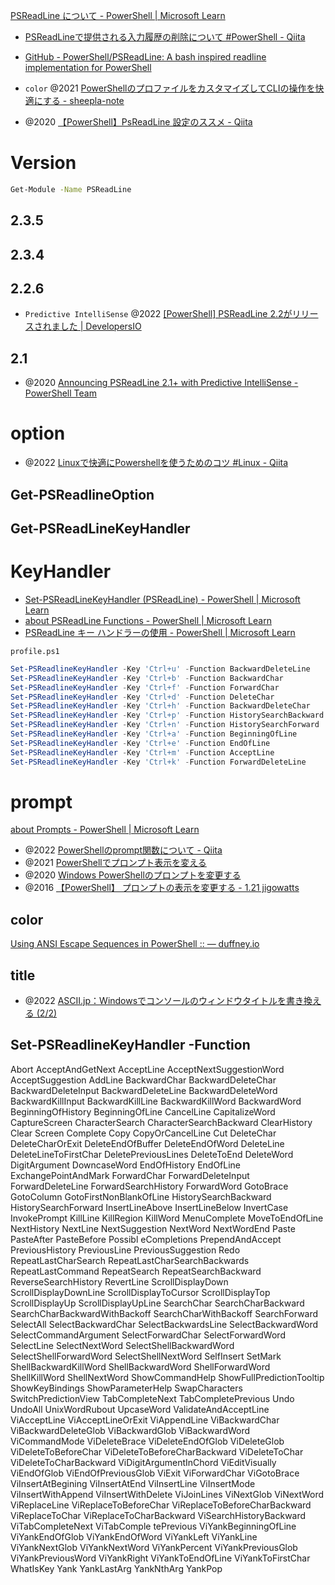 [PSReadLine について - PowerShell | Microsoft Learn](https://learn.microsoft.com/ja-jp/powershell/module/psreadline/about/about_psreadline?view=powershell-7.4)

- [PSReadLineで提供される入力履歴の削除について #PowerShell - Qiita](https://qiita.com/SAITO_Keita/items/ff654b2e50ed7358c185)

- [GitHub - PowerShell/PSReadLine: A bash inspired readline implementation for PowerShell](https://github.com/PowerShell/PSReadLine)

- `color` @2021 [PowerShellのプロファイルをカスタマイズしてCLIの操作を快適にする - sheepla-note](https://sheepla.github.io/sheepla-note/posts/powershell-customization/)
- @2020 [【PowerShell】PsReadLine 設定のススメ - Qiita](https://qiita.com/AWtnb/items/5551fcc762ed2ad92a81)

# Version

```sh
Get-Module -Name PSReadLine
```

## 2.3.5

## 2.3.4

## 2.2.6

- `Predictive IntelliSense` @2022 [[PowerShell] PSReadLine 2.2がリリースされました | DevelopersIO](https://dev.classmethod.jp/articles/powershell-psreadline-22-released/)

## 2.1

- @2020 [Announcing PSReadLine 2.1+ with Predictive IntelliSense - PowerShell Team](https://devblogs.microsoft.com/powershell/announcing-psreadline-2-1-with-predictive-intellisense/)

# option

- @2022 [Linuxで快適にPowershellを使うためのコツ #Linux - Qiita](https://qiita.com/Anubis_369/items/6339ce48288edf93b2ed)

## Get-PSReadlineOption

## Get-PSReadLineKeyHandler

# KeyHandler

- [Set-PSReadLineKeyHandler (PSReadLine) - PowerShell | Microsoft Learn](https://learn.microsoft.com/ja-jp/powershell/module/psreadline/set-psreadlinekeyhandler?view=powershell-7.2)
- [about PSReadLine Functions - PowerShell | Microsoft Learn](https://learn.microsoft.com/en-us/powershell/module/psreadline/about/about_psreadline_functions?view=powershell-7.2)
- [PSReadLine キー ハンドラーの使用 - PowerShell | Microsoft Learn](https://learn.microsoft.com/ja-jp/powershell/scripting/learn/shell/using-keyhandlers?view=powershell-7.4)

`profile.ps1`

```ps1
Set-PSReadlineKeyHandler -Key 'Ctrl+u' -Function BackwardDeleteLine
Set-PSReadlineKeyHandler -Key 'Ctrl+b' -Function BackwardChar
Set-PSReadlineKeyHandler -Key 'Ctrl+f' -Function ForwardChar
Set-PSReadlineKeyHandler -Key 'Ctrl+d' -Function DeleteChar
Set-PSReadlineKeyHandler -Key 'Ctrl+h' -Function BackwardDeleteChar
Set-PSReadlineKeyHandler -Key 'Ctrl+p' -Function HistorySearchBackward
Set-PSReadlineKeyHandler -Key 'Ctrl+n' -Function HistorySearchForward
Set-PSReadlineKeyHandler -Key 'Ctrl+a' -Function BeginningOfLine
Set-PSReadlineKeyHandler -Key 'Ctrl+e' -Function EndOfLine
Set-PSReadlineKeyHandler -Key 'Ctrl+m' -Function AcceptLine
Set-PSReadlineKeyHandler -Key 'Ctrl+k' -Function ForwardDeleteLine
```

# prompt

[about Prompts - PowerShell | Microsoft Learn](https://learn.microsoft.com/en-us/powershell/module/microsoft.powershell.core/about/about_prompts?view=powershell-7.4)

- @2022 [PowerShellのprompt関数について - Qiita](https://qiita.com/SAITO_Keita/items/47eb86a6d5dc5f928608)
- @2021 [PowerShellでプロンプト表示を変える](https://zenn.dev/kumarstack55/articles/2021-01-24-powershell-prompt)
- @2020 [Windows PowerShellのプロンプトを変更する](https://bayashi.net/diary/2020/0615)
- @2016 [【PowerShell】 プロンプトの表示を変更する - 1.21 jigowatts](https://sh-yoshida.hatenablog.com/entry/2016/12/20/130000)

## color

[Using ANSI Escape Sequences in PowerShell :: — duffney.io](https://duffney.io/usingansiescapesequencespowershell/)

## title

- @2022 [ASCII.jp：Windowsでコンソールのウィンドウタイトルを書き換える (2/2)](https://ascii.jp/elem/000/004/099/4099109/2/)

## Set-PSReadlineKeyHandler -Function

Abort
AcceptAndGetNext
AcceptLine
AcceptNextSuggestionWord
AcceptSuggestion
AddLine
BackwardChar
BackwardDeleteChar
BackwardDeleteInput
BackwardDeleteLine
BackwardDeleteWord
BackwardKillInput
BackwardKillLine
BackwardKillWord
BackwardWord
BeginningOfHistory
BeginningOfLine
CancelLine
CapitalizeWord
CaptureScreen
CharacterSearch
CharacterSearchBackward
ClearHistory
Clear
Screen
Complete
Copy
CopyOrCancelLine
Cut
DeleteChar
DeleteCharOrExit
DeleteEndOfBuffer
DeleteEndOfWord
DeleteLine
DeleteLineToFirstChar
DeletePreviousLines
DeleteToEnd
DeleteWord
DigitArgument
DowncaseWord
EndOfHistory
EndOfLine
ExchangePointAndMark
ForwardChar
ForwardDeleteInput
ForwardDeleteLine
ForwardSearchHistory
ForwardWord
GotoBrace
GotoColumn
GotoFirstNonBlankOfLine
HistorySearchBackward
HistorySearchForward
InsertLineAbove
InsertLineBelow
InvertCase
InvokePrompt
KillLine
KillRegion
KillWord
MenuComplete
MoveToEndOfLine
NextHistory
NextLine
NextSuggestion
NextWord
NextWordEnd
Paste
PasteAfter
PasteBefore
Possibl
eCompletions
PrependAndAccept
PreviousHistory
PreviousLine
PreviousSuggestion
Redo
RepeatLastCharSearch
RepeatLastCharSearchBackwards
RepeatLastCommand
RepeatSearch
RepeatSearchBackward
ReverseSearchHistory
RevertLine
ScrollDisplayDown
ScrollDisplayDownLine
ScrollDisplayToCursor
ScrollDisplayTop
ScrollDisplayUp
ScrollDisplayUpLine
SearchChar
SearchCharBackward
SearchCharBackwardWithBackoff
SearchCharWithBackoff
SearchForward
SelectAll
SelectBackwardChar
SelectBackwardsLine
SelectBackwardWord
SelectCommandArgument
SelectForwardChar
SelectForwardWord
SelectLine
SelectNextWord
SelectShellBackwardWord
SelectShellForwardWord
SelectShellNextWord
SelfInsert
SetMark
ShellBackwardKillWord
ShellBackwardWord
ShellForwardWord
ShellKillWord
ShellNextWord
ShowCommandHelp
ShowFullPredictionTooltip
ShowKeyBindings
ShowParameterHelp
SwapCharacters
SwitchPredictionView
TabCompleteNext
TabCompletePrevious
Undo
UndoAll
UnixWordRubout
UpcaseWord
ValidateAndAcceptLine
ViAcceptLine
ViAcceptLineOrExit
ViAppendLine
ViBackwardChar
ViBackwardDeleteGlob
ViBackwardGlob
ViBackwardWord
ViCommandMode
ViDeleteBrace
ViDeleteEndOfGlob
ViDeleteGlob
ViDeleteToBeforeChar
ViDeleteToBeforeCharBackward
ViDeleteToChar
ViDeleteToCharBackward
ViDigitArgumentInChord
ViEditVisually
ViEndOfGlob
ViEndOfPreviousGlob
ViExit
ViForwardChar
ViGotoBrace
ViInsertAtBegining
ViInsertAtEnd
ViInsertLine
ViInsertMode
ViInsertWithAppend
ViInsertWithDelete
ViJoinLines
ViNextGlob
ViNextWord
ViReplaceLine
ViReplaceToBeforeChar
ViReplaceToBeforeCharBackward
ViReplaceToChar
ViReplaceToCharBackward
ViSearchHistoryBackward
ViTabCompleteNext
ViTabComple
tePrevious
ViYankBeginningOfLine
ViYankEndOfGlob
ViYankEndOfWord
ViYankLeft
ViYankLine
ViYankNextGlob
ViYankNextWord
ViYankPercent
ViYankPreviousGlob
ViYankPreviousWord
ViYankRight
ViYankToEndOfLine
ViYankToFirstChar
WhatIsKey
Yank
YankLastArg
YankNthArg
YankPop
